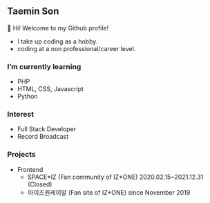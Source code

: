 ## Taemin Son
👋 Hi! Welcome to my Github profile!
- I take up coding as a hobby.
- coding at a non professional/career level.

### I’m currently learning
- PHP
- HTML, CSS, Javascript
- Python

### Interest
- Full Stack Developer
- Record Broadcast

### Projects
- Frontend
  - SPACE*IZ (Fan community of IZ\*ONE) 2020.02.15~2021.12.31 (Closed)
  - 아이즈원케이알 (Fan site of IZ\*ONE) since November 2019
